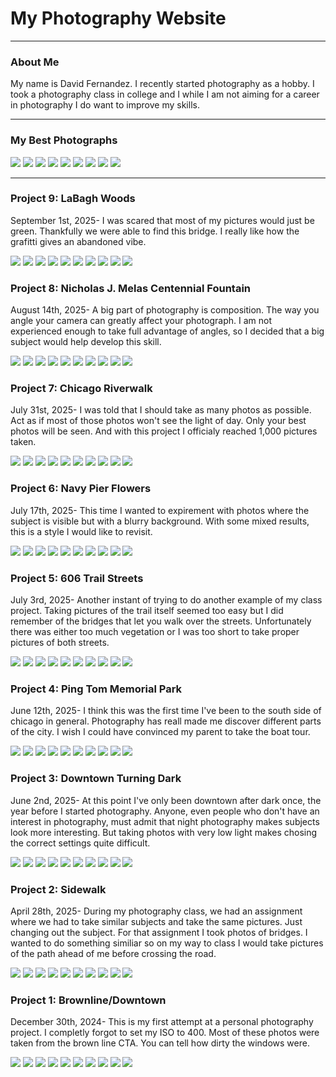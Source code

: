 <html>
  <head>
    <title>my website</title>
    <link rel="stylesheet" href="style.css">
  </head>
  <body>
    <h1>My Photography Website</h1>
    <hr>
    <h3>About Me</h3>
    <p>My name is David Fernandez. I recently started photography as a hobby. I took a photography class in college and I while I am not aiming for a career in photography I do want to improve my skills.</p>
    <hr>
    <h3>My Best Photographs</h3>
    <img src="Best/IMG_0488_Best.jpg" class="responsive-photo">
    <img src="Best/IMG_0550_Best.jpg" class="responsive-photo">
    <img src="Best/IMG_0660_Best.jpg" class="responsive-photo">
    <img src="Best/IMG_0752_Best.jpg" class="responsive-photo">
    <img src="Best/IMG_0801_Best.jpg" class="responsive-photo">
    <img src="Best/IMG_0850_Best.jpg" class="responsive-photo">
    <img src="Best/IMG_0907_Best.jpg" class="responsive-photo">
    <img src="Best/IMG_1149_Best.jpg" class="responsive-photo">
    <img src="Best/IMG_1256_Best.jpg" class="responsive-photo">
    <hr>
    <h3>Project 9: LaBagh Woods</h3>
    <p> September 1st, 2025- I was scared that most of my pictures would just be green. Thankfully we were able to find this bridge. I really like how the grafitti gives an abandoned vibe.</p>
    <img src="Project 9/IMG_1211.jpg" class="responsive-photo">
    <img src="Project 9/IMG_1233.jpg" class="responsive-photo">
    <img src="Project 9/IMG_1245.jpg" class="responsive-photo">
    <img src="Project 9/IMG_1255.jpg" class="responsive-photo">
    <img src="Project 9/IMG_1256.jpg" class="responsive-photo">
    <img src="Project 9/IMG_1261.jpg" class="responsive-photo">
    <img src="Project 9/IMG_1263.jpg" class="responsive-photo">
    <img src="Project 9/IMG_1266.jpg" class="responsive-photo">
    <img src="Project 9/IMG_1276.jpg" class="responsive-photo">
    <img src="Project 9/IMG_1279.jpg" class="center">
    <h3>Project 8: Nicholas J. Melas Centennial Fountain</h3>
    <p> August 14th, 2025- A big part of photography is composition. The way you angle your camera can greatly affect your photograph. I am not experienced enough to take full advantage of angles, so I decided that a big subject would help develop this skill.</p>
    <img src="Project 8/IMG_1149.jpg" class="responsive-photo">
    <img src="Project 8/IMG_1170.jpg" class="responsive-photo">
    <img src="Project 8/IMG_1176.jpg" class="responsive-photo">
    <img src="Project 8/IMG_1181.jpg" class="responsive-photo">
    <img src="Project 8/IMG_1182.jpg" class="responsive-photo">
    <img src="Project 8/IMG_1183.jpg" class="responsive-photo">
    <img src="Project 8/IMG_1184.jpg" class="responsive-photo">
    <img src="Project 8/IMG_1186.jpg" class="responsive-photo">
    <img src="Project 8/IMG_1187.jpg" class="responsive-photo">
    <img src="Project 8/IMG_1202.jpg" class="center">
    <h3>Project 7: Chicago Riverwalk</h3>
    <p> July 31st, 2025- I was told that I should take as many photos as possible. Act as if most of those photos won't see the light of day. Only your best photos will be seen. And with this project I officialy reached 1,000 pictures taken.</p>
    <img src="Project 7/IMG_0907.jpg" class="responsive-photo">
    <img src="Project 7/IMG_0911.jpg" class="responsive-photo">
    <img src="Project 7/IMG_0935.jpg" class="responsive-photo">
    <img src="Project 7/IMG_0952.jpg" class="responsive-photo">
    <img src="Project 7/IMG_0971.jpg" class="responsive-photo">
    <img src="Project 7/IMG_0974.jpg" class="responsive-photo">
    <img src="Project 7/IMG_0976.jpg" class="responsive-photo">
    <img src="Project 7/IMG_0997.jpg" class="responsive-photo">
    <img src="Project 7/IMG_1001.jpg" class="responsive-photo">
    <img src="Project 7/IMG_1022.jpg" class="center">
    <h3>Project 6: Navy Pier Flowers</h3>
    <p> July 17th, 2025- This time I wanted to expirement with photos where the subject is visible but with a blurry background. With some mixed results, this is a style I would like to revisit.</p>
    <img src="Project 6/IMG_0831.jpg" class="responsive-photo">
    <img src="Project 6/IMG_0832.jpg" class="responsive-photo">
    <img src="Project 6/IMG_0835.jpg" class="responsive-photo">
    <img src="Project 6/IMG_0846.jpg" class="responsive-photo">
    <img src="Project 6/IMG_0848.jpg" class="responsive-photo">
    <img src="Project 6/IMG_0849.jpg" class="responsive-photo">
    <img src="Project 6/IMG_0850.jpg" class="responsive-photo">
    <img src="Project 6/IMG_0865.jpg" class="responsive-photo">
    <img src="Project 6/IMG_0883.jpg" class="responsive-photo">
    <img src="Project 6/IMG_0884.jpg" class="center">
    <h3>Project 5: 606 Trail Streets</h3>
    <p> July 3rd, 2025- Another instant of trying to do another example of my class project. Taking pictures of the trail itself seemed too easy but I did remember of the bridges that let you walk over the streets. Unfortunately there was either too much vegetation or I was too short to take proper pictures of both streets.</p>
    <img src="Project 5/IMG_0770.jpg" class="responsive-photo">
    <img src="Project 5/IMG_0777.jpg" class="responsive-photo">
    <img src="Project 5/IMG_0784.jpg" class="responsive-photo">
    <img src="Project 5/IMG_0787.jpg" class="responsive-photo">
    <img src="Project 5/IMG_0789.jpg" class="responsive-photo">
    <img src="Project 5/IMG_0801.jpg" class="responsive-photo">
    <img src="Project 5/IMG_0804.jpg" class="responsive-photo">
    <img src="Project 5/IMG_0809.jpg" class="responsive-photo">
    <img src="Project 5/IMG_0816.jpg" class="responsive-photo">
    <img src="Project 5/IMG_0818.jpg" class="center">
    <h3>Project 4: Ping Tom Memorial Park</h3>
    <p> June 12th, 2025- I think this was the first time I've been to the south side of chicago in general. Photography has reall made me discover different parts of the city. I wish I could have convinced my parent to take the boat tour.</p>
    <img src="Project 4/IMG_0675.jpg" class="responsive-photo">
    <img src="Project 4/IMG_0680.jpg" class="responsive-photo">
    <img src="Project 4/IMG_0693.jpg" class="responsive-photo">
    <img src="Project 4/IMG_0707.jpg" class="responsive-photo">
    <img src="Project 4/IMG_0711.jpg" class="responsive-photo">
    <img src="Project 4/IMG_0721.jpg" class="responsive-photo">
    <img src="Project 4/IMG_0725.jpg" class="responsive-photo">
    <img src="Project 4/IMG_0732.jpg" class="responsive-photo">
    <img src="Project 4/IMG_0740.jpg" class="responsive-photo">
    <img src="Project 4/IMG_0752.jpg" class="center">
    <h3>Project 3: Downtown Turning Dark</h3>
    <p> June 2nd, 2025- At this point I've only been downtown after dark once, the year before I started photography. Anyone, even people who don't have an interest in photography, must admit that night photography makes subjects look more interesting. But taking photos with very low light makes chosing the correct settings quite difficult. </p>
    <img src="Project 3/IMG_0582.jpg" class="responsive-photo">
    <img src="Project 3/IMG_0609.jpg" class="responsive-photo">
    <img src="Project 3/IMG_0625.jpg" class="responsive-photo">
    <img src="Project 3/IMG_0641.jpg" class="responsive-photo">
    <img src="Project 3/IMG_0645.jpg" class="responsive-photo">
    <img src="Project 3/IMG_0653.jpg" class="responsive-photo">
    <img src="Project 3/IMG_0658.jpg" class="responsive-photo">
    <img src="Project 3/IMG_0660.jpg" class="responsive-photo">
    <img src="Project 3/IMG_0662.jpg" class="responsive-photo">
    <img src="Project 3/IMG_0668.jpg" class="center">
    <h3>Project 2: Sidewalk</h3>
    <p> April 28th, 2025- During my photography class, we had an assignment where we had to take similar subjects and take the same pictures. Just changing out the subject. For that assignment I took photos of bridges. I wanted to do something similiar so on my way to class I would take pictures of the path ahead of me before crossing the road.</p>
    <img src="Project 2/IMG_0549.jpg" class="responsive-photo">
    <img src="Project 2/IMG_0550.jpg" class="responsive-photo">
    <img src="Project 2/IMG_0553.jpg" class="responsive-photo">
    <img src="Project 2/IMG_0561.jpg" class="responsive-photo">
    <img src="Project 2/IMG_0563.jpg" class="responsive-photo">
    <img src="Project 2/IMG_0568.jpg" class="responsive-photo">
    <img src="Project 2/IMG_0569.jpg" class="responsive-photo">
    <img src="Project 2/IMG_0574.jpg" class="responsive-photo">
    <img src="Project 2/IMG_0576.jpg" class="responsive-photo">
    <img src="Project 2/IMG_0577.jpg" class="center">
    <h3>Project 1: Brownline/Downtown</h3>
    <p> December 30th, 2024- This is my first attempt at a personal photography project. I completly forgot to set my ISO to 400. Most of these photos were taken from the brown line CTA. You can tell how dirty the windows were.</p>
    <img src="Project 1/IMG_0487.jpg" class="responsive-photo">
    <img src="Project 1/IMG_0488.jpg" class="responsive-photo">
    <img src="Project 1/IMG_0489.jpg" class="responsive-photo">
    <img src="Project 1/IMG_0492.jpg" class="responsive-photo">
    <img src="Project 1/IMG_0499.jpg" class="responsive-photo">
    <img src="Project 1/IMG_0501.jpg" class="responsive-photo">
    <img src="Project 1/IMG_0505.jpg" class="responsive-photo">
    <img src="Project 1/IMG_0513.jpg" class="responsive-photo">
    <img src="Project 1/IMG_0522.jpg" class="responsive-photo">
    <img src="Project 1/IMG_0525.jpg" class="center">
  </body>
</html>
